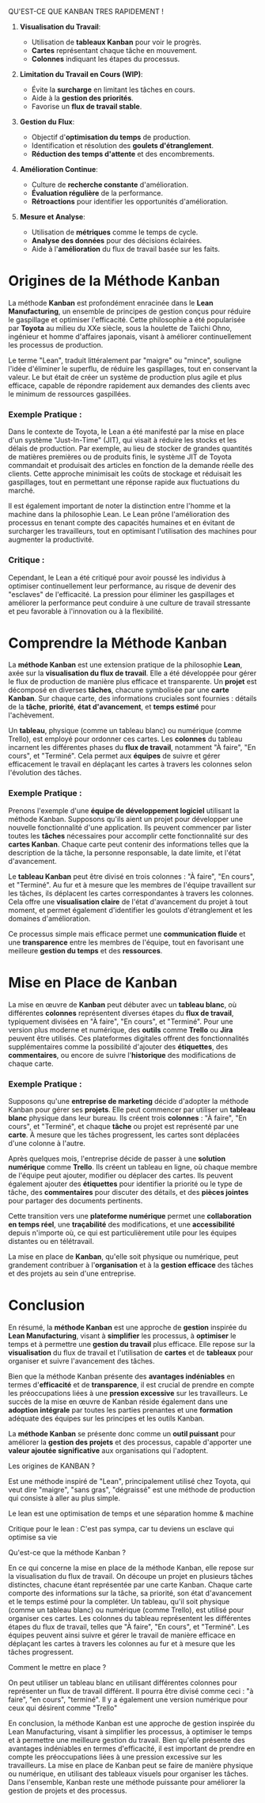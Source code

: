 QU'EST-CE QUE KANBAN TRES RAPIDEMENT ! 

1. **Visualisation du Travail**:
    - Utilisation de **tableaux Kanban** pour voir le progrès.
    - **Cartes** représentant chaque tâche en mouvement.
    - **Colonnes** indiquant les étapes du processus.
    
2. **Limitation du Travail en Cours (WIP)**:
    - Évite la **surcharge** en limitant les tâches en cours.
    - Aide à la **gestion des priorités**.
    - Favorise un **flux de travail stable**.

3. **Gestion du Flux**:
    - Objectif d'**optimisation du temps** de production.
    - Identification et résolution des **goulets d'étranglement**.
    - **Réduction des temps d'attente** et des encombrements.

4. **Amélioration Continue**:
    - Culture de **recherche constante** d'amélioration.
    - **Évaluation régulière** de la performance.
    - **Rétroactions** pour identifier les opportunités d'amélioration.

5. **Mesure et Analyse**:
    - Utilisation de **métriques** comme le temps de cycle.
    - **Analyse des données** pour des décisions éclairées.
    - Aide à l'**amélioration** du flux de travail basée sur les faits.


# Origines de la Méthode Kanban

La méthode **Kanban** est profondément enracinée dans le **Lean Manufacturing**, un ensemble de principes de gestion conçus pour réduire le gaspillage et optimiser l'efficacité. Cette philosophie a été popularisée par **Toyota** au milieu du XXe siècle, sous la houlette de Taiichi Ohno, ingénieur et homme d'affaires japonais, visant à améliorer continuellement les processus de production.

Le terme "Lean", traduit littéralement par "maigre" ou "mince", souligne l'idée d'éliminer le superflu, de réduire les gaspillages, tout en conservant la valeur. Le but était de créer un système de production plus agile et plus efficace, capable de répondre rapidement aux demandes des clients avec le minimum de ressources gaspillées.

### Exemple Pratique :

Dans le contexte de Toyota, le Lean a été manifesté par la mise en place d'un système "Just-In-Time" (JIT), qui visait à réduire les stocks et les délais de production. Par exemple, au lieu de stocker de grandes quantités de matières premières ou de produits finis, le système JIT de Toyota commandait et produisait des articles en fonction de la demande réelle des clients. Cette approche minimisait les coûts de stockage et réduisait les gaspillages, tout en permettant une réponse rapide aux fluctuations du marché.

Il est également important de noter la distinction entre l'homme et la machine dans la philosophie Lean. Le Lean prône l'amélioration des processus en tenant compte des capacités humaines et en évitant de surcharger les travailleurs, tout en optimisant l'utilisation des machines pour augmenter la productivité.

### Critique :

Cependant, le Lean a été critiqué pour avoir poussé les individus à optimiser continuellement leur performance, au risque de devenir des "esclaves" de l'efficacité. La pression pour éliminer les gaspillages et améliorer la performance peut conduire à une culture de travail stressante et peu favorable à l'innovation ou à la flexibilité.

# Comprendre la Méthode Kanban

La **méthode Kanban** est une extension pratique de la philosophie **Lean**, axée sur la **visualisation du flux de travail**. Elle a été développée pour gérer le flux de production de manière plus efficace et transparente. Un **projet** est décomposé en diverses **tâches**, chacune symbolisée par une **carte Kanban**. Sur chaque carte, des informations cruciales sont fournies : détails de la **tâche**, **priorité**, **état d'avancement**, et **temps estimé** pour l'achèvement.

Un **tableau**, physique (comme un tableau blanc) ou numérique (comme Trello), est employé pour ordonner ces cartes. Les **colonnes** du tableau incarnent les différentes phases du **flux de travail**, notamment "À faire", "En cours", et "Terminé". Cela permet aux **équipes** de suivre et gérer efficacement le travail en déplaçant les cartes à travers les colonnes selon l'évolution des tâches.

### Exemple Pratique :

Prenons l'exemple d'une **équipe de développement logiciel** utilisant la méthode Kanban. Supposons qu'ils aient un projet pour développer une nouvelle fonctionnalité d'une application. Ils peuvent commencer par lister toutes les **tâches** nécessaires pour accomplir cette fonctionnalité sur des **cartes Kanban**. Chaque carte peut contenir des informations telles que la description de la tâche, la personne responsable, la date limite, et l'état d'avancement.

Le **tableau Kanban** peut être divisé en trois colonnes : "À faire", "En cours", et "Terminé". Au fur et à mesure que les membres de l'équipe travaillent sur les tâches, ils déplacent les cartes correspondantes à travers les colonnes. Cela offre une **visualisation claire** de l'état d'avancement du projet à tout moment, et permet également d'identifier les goulots d'étranglement et les domaines d'amélioration.

Ce processus simple mais efficace permet une **communication fluide** et une **transparence** entre les membres de l'équipe, tout en favorisant une meilleure **gestion du temps** et des **ressources**.

# Mise en Place de Kanban

La mise en œuvre de **Kanban** peut débuter avec un **tableau blanc**, où différentes **colonnes** représentent diverses étapes du **flux de travail**, typiquement divisées en "À faire", "En cours", et "Terminé". Pour une version plus moderne et numérique, des **outils** comme **Trello** ou **Jira** peuvent être utilisés. Ces plateformes digitales offrent des fonctionnalités supplémentaires comme la possibilité d'ajouter des **étiquettes**, des **commentaires**, ou encore de suivre l'**historique** des modifications de chaque carte.

### Exemple Pratique :

Supposons qu'une **entreprise de marketing** décide d'adopter la méthode Kanban pour gérer ses **projets**. Elle peut commencer par utiliser un **tableau blanc** physique dans leur bureau. Ils créent trois **colonnes** : "À faire", "En cours", et "Terminé", et chaque **tâche** ou projet est représenté par une **carte**. À mesure que les tâches progressent, les cartes sont déplacées d'une colonne à l'autre.

Après quelques mois, l'entreprise décide de passer à une **solution numérique** comme **Trello**. Ils créent un tableau en ligne, où chaque membre de l'équipe peut ajouter, modifier ou déplacer des cartes. Ils peuvent également ajouter des **étiquettes** pour identifier la priorité ou le type de tâche, des **commentaires** pour discuter des détails, et des **pièces jointes** pour partager des documents pertinents.

Cette transition vers une **plateforme numérique** permet une **collaboration en temps réel**, une **traçabilité** des modifications, et une **accessibilité** depuis n'importe où, ce qui est particulièrement utile pour les équipes distantes ou en télétravail.

La mise en place de **Kanban**, qu'elle soit physique ou numérique, peut grandement contribuer à l'**organisation** et à la **gestion efficace** des tâches et des projets au sein d'une entreprise.


# Conclusion

En résumé, la **méthode Kanban** est une approche de **gestion** inspirée du **Lean Manufacturing**, visant à **simplifier** les processus, à **optimiser** le temps et à permettre une **gestion du travail** plus efficace. Elle repose sur la **visualisation** du flux de travail et l'utilisation de **cartes** et de **tableaux** pour organiser et suivre l'avancement des tâches.

Bien que la méthode Kanban présente des **avantages indéniables** en termes d'**efficacité** et de **transparence**, il est crucial de prendre en compte les préoccupations liées à une **pression excessive** sur les travailleurs. Le succès de la mise en œuvre de Kanban réside également dans une **adoption intégrale** par toutes les parties prenantes et une **formation** adéquate des équipes sur les principes et les outils Kanban.

La **méthode Kanban** se présente donc comme un **outil puissant** pour améliorer la **gestion des projets** et des processus, capable d'apporter une **valeur ajoutée significative** aux organisations qui l'adoptent.












Les origines de KANBAN ?

Est une méthode inspiré de "Lean", principalement utilisé chez Toyota, qui veut dire "maigre", "sans gras", "dégraissé"
est une méthode de production qui consiste à aller au plus simple.

Le lean est une optimisation de temps et une séparation homme & machine 

Critique pour le lean : 
C'est pas sympa, car tu deviens un esclave qui optimise sa vie 


Qu'est-ce que la méthode Kanban ? 

En ce qui concerne la mise en place de la méthode Kanban, elle repose sur la visualisation du flux de travail. On découpe un projet en plusieurs tâches distinctes, chacune étant représentée par une carte Kanban. Chaque carte comporte des informations sur la tâche, sa priorité, son état d'avancement et le temps estimé pour la compléter. Un tableau, qu'il soit physique (comme un tableau blanc) ou numérique (comme Trello), est utilisé pour organiser ces cartes. Les colonnes du tableau représentent les différentes étapes du flux de travail, telles que "À faire", "En cours", et "Terminé". Les équipes peuvent ainsi suivre et gérer le travail de manière efficace en déplaçant les cartes à travers les colonnes au fur et à mesure que les tâches progressent.

Comment le mettre en place ?

On peut utiliser un tableau blanc en utilisant différentes colonnes pour représenter un flux de travail différent. Il pourra être divisé comme ceci : "à faire", "en cours", "terminé". Il y a également une version numérique pour ceux qui désirent comme "Trello"

En conclusion, la méthode Kanban est une approche de gestion inspirée du Lean Manufacturing, visant à simplifier les processus, à optimiser le temps et à permettre une meilleure gestion du travail. Bien qu'elle présente des avantages indéniables en termes d'efficacité, il est important de prendre en compte les préoccupations liées à une pression excessive sur les travailleurs. La mise en place de Kanban peut se faire de manière physique ou numérique, en utilisant des tableaux visuels pour organiser les tâches. Dans l'ensemble, Kanban reste une méthode puissante pour améliorer la gestion de projets et des processus.

